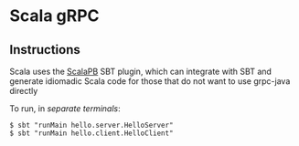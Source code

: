 # Scala gRPC

## Instructions

Scala uses the [ScalaPB](https://github.com/scalapb/ScalaPB) SBT plugin, which can integrate with SBT and generate idiomadic Scala code for those that do not want to use grpc-java directly

To run, in *separate terminals*:

    $ sbt "runMain hello.server.HelloServer"
    $ sbt "runMain hello.client.HelloClient"
